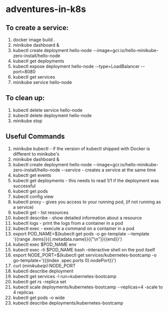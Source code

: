 # adventures-in-k8s

## To create a service:
1. docker image build .
1. minikube dashboard &
1. kubectl create deployment hello-node --image=gcr.io/hello-minikube-zero-install/hello-node 
1. kubectl get deployments
1. kubectl expose deployment hello-node --type=LoadBalancer --port=8080
1. kubectl get services
1. minikube service hello-node

## To clean up:

1. kubectl delete service hello-node
1. kubectl delete deployment hello-node
1. minikube stop


## Useful Commands
1. minikube kubectl  - if the version of kubectl shipped with Docker is different to minikube's
1. minikube dashboard &
1. kubectl create deployment hello-node --image=gcr.io/hello-minikube-zero-install/hello-node --service - creates a service at the same time
1. kubectl get events
1. kubectl get deployments - this needs to read 1/1 if the deployment was successful
1. kubectl get pods
1. kubectl config view
1. kubectl proxy     - gives you access to your running pod, (if not running as a service)
1. kubectl get       - list resources
1. kubectl describe  - show detailed information about a resource
1. kubectl logs      - print the logs from a container in a pod
1. kubectl exec      - execute a command on a container in a pod
1. export POD_NAME=$(kubectl get pods -o go-template --template '{{range .items}}{{.metadata.name}}{{"\n"}}{{end}}')
1. kubectl exec $POD_NAME env
1. kubectl exec -ti $POD_NAME bash     -interactive shell on the pod itself
1. export NODE_PORT=$(kubectl get services/kubernetes-bootcamp -o go-template='{{(index .spec.ports 0).nodePort}}')
1. curl $(minikube ip):$NODE_PORT
1. kubectl describe deployment
1. kubectl get services -l run=kubernetes-bootcamp
1. kubectl get rs    -replica set
1. kubectl scale deployments/kubernetes-bootcamp --replicas=4   -scale to 4 replicas 
1. kubectl get pods -o wide
1. kubectl describe deployments/kubernetes-bootcamp

